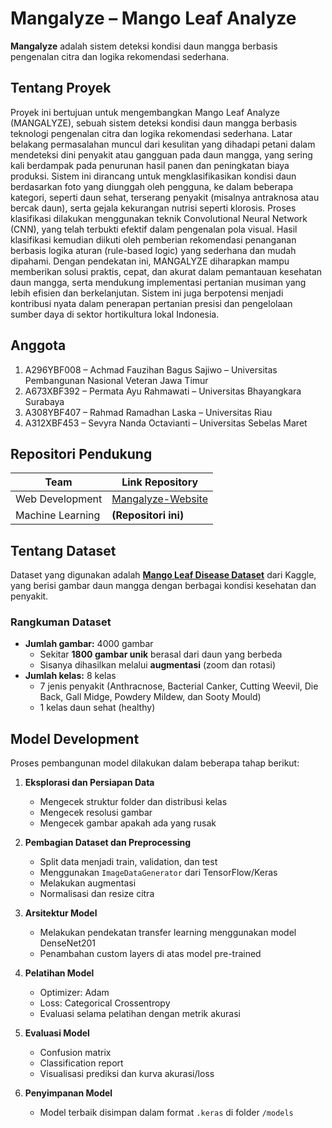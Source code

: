 # Mangalyze – Mango Leaf Analyze
**Mangalyze** adalah sistem deteksi kondisi daun mangga berbasis pengenalan citra dan logika rekomendasi sederhana.

## Tentang Proyek
Proyek ini bertujuan untuk mengembangkan Mango Leaf Analyze (MANGALYZE), sebuah sistem deteksi kondisi daun mangga berbasis teknologi pengenalan citra dan logika rekomendasi sederhana. Latar belakang permasalahan muncul dari kesulitan yang dihadapi petani dalam mendeteksi dini penyakit atau gangguan pada daun mangga, yang sering kali berdampak pada penurunan hasil panen dan peningkatan biaya produksi. Sistem ini dirancang untuk mengklasifikasikan kondisi daun berdasarkan foto yang diunggah oleh pengguna, ke dalam beberapa kategori, seperti daun sehat, terserang penyakit (misalnya antraknosa atau bercak daun), serta gejala kekurangan nutrisi seperti klorosis. Proses klasifikasi dilakukan menggunakan teknik Convolutional Neural Network (CNN), yang telah terbukti efektif dalam pengenalan pola visual. Hasil klasifikasi kemudian diikuti oleh pemberian rekomendasi penanganan berbasis logika aturan (rule-based logic) yang sederhana dan mudah dipahami. Dengan pendekatan ini, MANGALYZE diharapkan mampu memberikan solusi praktis, cepat, dan akurat dalam pemantauan kesehatan daun mangga, serta mendukung implementasi pertanian musiman yang lebih efisien dan berkelanjutan. Sistem ini juga berpotensi menjadi kontribusi nyata dalam penerapan pertanian presisi dan pengelolaan sumber daya di sektor hortikultura lokal Indonesia.

## Anggota 
1. A296YBF008 – Achmad Fauzihan Bagus Sajiwo – Universitas Pembangunan Nasional Veteran Jawa Timur
2. A673XBF392 – Permata Ayu Rahmawati – Universitas Bhayangkara Surabaya
3. A308YBF407 – Rahmad Ramadhan Laska – Universitas Riau
4. A312XBF453 – Sevyra Nanda Octavianti – Universitas Sebelas Maret

## Repositori Pendukung
| Team               | Link Repository                                                         |
|--------------------|-------------------------------------------------------------------------|
| Web Development    | [Mangalyze-Website](https://github.com/Mangalyze/Website_Mangalyze.git) |               
| Machine Learning   | **(Repositori ini)**                                                    |

## Tentang Dataset

Dataset yang digunakan adalah **[Mango Leaf Disease Dataset](https://www.kaggle.com/datasets/aryashah2k/mango-leaf-disease-dataset/data)** dari Kaggle, yang berisi gambar daun mangga dengan berbagai kondisi kesehatan dan penyakit.

### Rangkuman Dataset

- **Jumlah gambar:** 4000 gambar  
  - Sekitar **1800 gambar unik** berasal dari daun yang berbeda  
  - Sisanya dihasilkan melalui **augmentasi** (zoom dan rotasi)
- **Jumlah kelas:** 8 kelas
  - 7 jenis penyakit (Anthracnose, Bacterial Canker, Cutting Weevil, Die Back, Gall Midge, Powdery Mildew, dan Sooty Mould)
  - 1 kelas daun sehat (healthy)
 
## Model Development

Proses pembangunan model dilakukan dalam beberapa tahap berikut:

1. **Eksplorasi dan Persiapan Data**
   - Mengecek struktur folder dan distribusi kelas
   - Mengecek resolusi gambar
   - Mengecek gambar apakah ada yang rusak

2. **Pembagian Dataset dan Preprocessing**
   - Split data menjadi train, validation, dan test
   - Menggunakan `ImageDataGenerator` dari TensorFlow/Keras
   - Melakukan augmentasi
   - Normalisasi dan resize citra

4. **Arsitektur Model**
   - Melakukan pendekatan transfer learning menggunakan model DenseNet201 
   - Penambahan custom layers di atas model pre-trained

5. **Pelatihan Model**
   - Optimizer: Adam
   - Loss: Categorical Crossentropy
   - Evaluasi selama pelatihan dengan metrik akurasi

6. **Evaluasi Model**
   - Confusion matrix
   - Classification report
   - Visualisasi prediksi dan kurva akurasi/loss

7. **Penyimpanan Model**
   - Model terbaik disimpan dalam format `.keras` di folder `/models`
